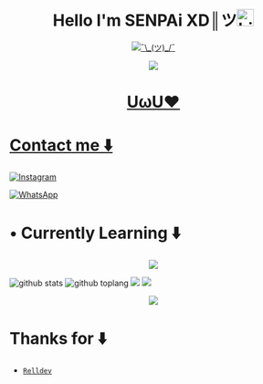 <h1 align="center">Hello I'm SENPAi XD║ツ<img src="https://user-images.githubusercontent.com/1303154/88677602-1635ba80-d120-11ea-84d8-d263ba5fc3c0.gif" width="30px" alt="hi"><br></h1>

<p align="center">
  <a href="https://github.com/SENPAi-X-D"><img src="http://readme-typing-svg.herokuapp.com?color=FFFF00&center=true&vCenter=true&multiline=false&lines=Hey+there+👋;I'm+a+noob👽;I'm+currently+Learning+Javascript.;Don't+bully+me+^ - ^" alt="¯\_(ツ)_/¯">
</p>

<p align="center">
  <img src="https://i.ibb.co/rQxsq5y/Chiyodono.jpg" />
</p>
<h1 align="center">UωU❤
</p>

# Contact me ⬇️

[![Instagram](https://img.shields.io/badge/Instagram-ff63f0?style=for-the-badge&logo=instagram&logoColor=white)](https://instagram.com/chiyo_simp)

 [![WhatsApp](https://img.shields.io/badge/WhatsApp-25D366?style=for-the-badge&logo=whatsapp&logoColor=white)](https://wa.me/94789663560)
# • Currently Learning ⬇️

<p align="center">
  <img src="https://img.shields.io/badge/-JavaScript-black?style=flat-square&logo=javascript" />

</p>

![github stats](https://github-readme-stats.vercel.app/api?username=SENPAi-X-D&show_icons=true&theme=tokyonight)
![github toplang](https://github-readme-stats.vercel.app/api/top-langs/?username=SENPAi-X-D&layout=compact&theme=nightowl)
<a href="https://github.com/SENPAi-X-D"><img src="https://github-readme-streak-stats.herokuapp.com?user=SENPAi-X-D&theme=tokyonight&hide_border=false&properties=background&border=%239611C5FF" /><a>
![](https://github-profile-summary-cards.vercel.app/api/cards/profile-details?username=SENPAi-X-D&theme=monokai)

</p>

<p align="center">
  <img src="https://komarev.com/ghpvc/?username=SENPAi-X-D&label=VIEWS&style=flat-square&color=orange" />
</p>

# Thanks for ⬇️

* [`Relldev`](https://github.com/Rixfly)

